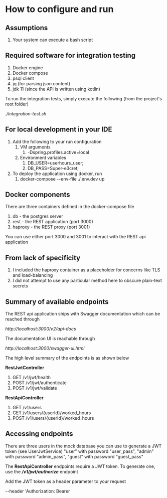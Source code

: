 # How to configure and run

## Assumptions
1. Your system can execute a bash script

## Required software for integration testing
1. Docker engine
2. Docker compose
3. psql client
4. jq (for parsing json content)
5. jdk 11 (since the API is written using kotlin)

To run the integration tests, simply execute the following (from the project's root folder)

_./integration-test.sh_

## For local development in your IDE
1. Add the following to your run configuration
   1. VM arguments
      1. -Dspring.profiles.active=local
   2. Environment variables
      1. DB_USER=userhours_user;
      2. DB_PASS=Super-e3cret;
2. To deploy the application using docker, run
   1. docker-compose --env-file ./.env.dev up

## Docker components
There are three containers defined in the docker-compose file
1. db - the postgres server
2. rest - the REST application (port 3000)
3. haproxy - the REST proxy (port 3001)

You can use either port 3000 and 3001 to interact with the REST api application

## From lack of specificity
1. I included the haproxy container as a placeholder for concerns like TLS and load-balancing
2. I did not attempt to use any particular method here to obscure plain-text secrets

## Summary of available endpoints
The REST api application ships with Swagger documentation which can be reached through

_http://localhost:3000/v2/api-docs_

The documentation UI is reachable through

_http://localhost:3000/swagger-ui.html_

The high level summary of the endpoints is as shown below

**RestJwtController**
1. GET /v1/jwt/health
2. POST /v1/jwt/authenticate
3. POST /v1/jwt/validate

**RestApiController**
1. GET /v1/users
2. GET /v1/users/{userId}/worked_hours
3. POST /v1/users/{userId}/worked_hours

## Accessing endpoints
There are three users in the mock database you can use to generate a JWT token (see UserJwtService)
"user" with password "user_pass",
"admin" with password "admin_pass",
"guest" with password "guest_pass"

The **RestApiController** endpoints require a JWT token. To generate one, use the _**/v1/jwt/authorize**_ endpoint

Add the JWT token as a header parameter to your request

--header 'Authorization: Bearer <jwt>

